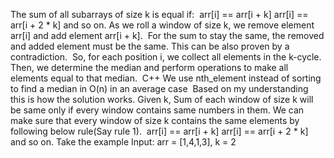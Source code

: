 The sum of all subarrays of size k is equal if:
​
arr[i] == arr[i + k]
arr[i] == arr[i + 2 * k]
and so on.
As we roll a window of size k, we remove element arr[i] and add element arr[i + k].
​
For the sum to stay the same, the removed and added element must be the same. This can be also proven by a contradiction.
​
So, for each position i, we collect all elements in the k-cycle.
​
Then, we determine the median and perform operations to make all elements equal to that median.
​
C++
We use nth_element instead of sorting to find a median in O(n) in an average case
​
Based on my understanding this is how the solution works.
Given k, Sum of each window of size k will be same only if every window contains same numbers in them.
We can make sure that every window of size k contains the same elements by following below rule(Say rule 1).
​
arr[i] == arr[i + k]
arr[i] == arr[i + 2 * k]
and so on.
Take the example
​
Input: arr = [1,4,1,3], k = 2